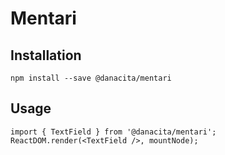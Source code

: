 # Mentari

## Installation

```
npm install --save @danacita/mentari
```

## Usage

```
import { TextField } from '@danacita/mentari';
ReactDOM.render(<TextField />, mountNode);
```
